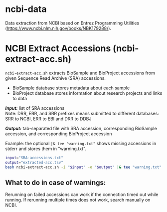 # ncbi-data
Data extraction from NCBI based on Entrez Programming Utilities (https://www.ncbi.nlm.nih.gov/books/NBK179288/).

# NCBI Extract Accessions (ncbi-extract-acc.sh)
`ncbi-extract-acc.sh` extracts BioSample and BioProject accessions from given Sequence Read Archive (SRA) accessions.
* BioSample database stores metadata about each sample
* BioProject database stores information about research projects and links to data

*__Input:__* list of SRA accessions\
Note: DRR, ERR, and SRR prefixes means submitted to different databases:  SRR to NCBI, ERR to EBI and DRR to DDBJ

*__Output:__* tab-separated file with SRA accession, corresponding BioSample accession, and corresponding BioProject accession

Example: the optional `|& tee "warning.txt"` shows missing accessions in stderr and stores them in "warning.txt". 
``` bash
input="SRA-accessions.txt"
output="extracted-acc.tsv"
bash ncbi-extract-acc.sh -i "$input" -o "$output" |& tee "warning.txt"
```
## What to do in case of warnings:
Rerunning on failed accessions can work if the connection timed out while running.
If rerunning multiple times does not work, search manually on NCBI.

